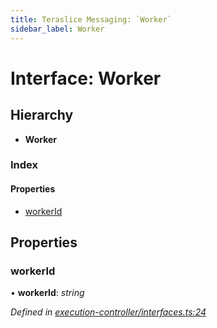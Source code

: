 ```yaml
---
title: Teraslice Messaging: `Worker`
sidebar_label: Worker
---
```


# Interface: Worker

## Hierarchy

* **Worker**

### Index

#### Properties

* [workerId](worker.md#workerid)

## Properties

###  workerId

• **workerId**: *string*

*Defined in [execution-controller/interfaces.ts:24](https://github.com/terascope/teraslice/blob/d3a803c3/packages/teraslice-messaging/src/execution-controller/interfaces.ts#L24)*

